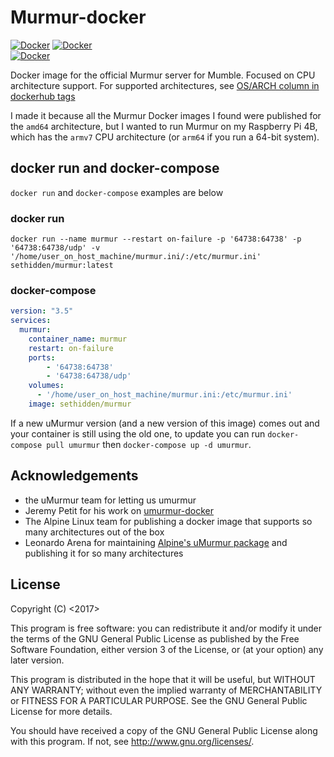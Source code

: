 # Murmur-docker
[![Docker](https://img.shields.io/docker/pulls/sethidden/murmur)](https://hub.docker.com/r/sethidden/murmur)   [![Docker](https://img.shields.io/docker/image-size/sethidden/murmur)](https://hub.docker.com/r/sethidden/murmur)  
[![Docker](https://img.shields.io/badge/platform-linux/386%20|%20linux/amd64%20|%20linux/arm/v6%20|%20linux/arm/v7%20|%20linux/arm64%20|%20linux/ppc64le%20|%20linux/riscv64%20|%20linux/s390x-papayawhip)](https://hub.docker.com/r/sethidden/umurmur/tags)

Docker image for the official Murmur server for Mumble. Focused on CPU architecture support. For supported architectures, see [OS/ARCH column in dockerhub tags](https://hub.docker.com/r/sethidden/murmur/tags)

I made it because all the Murmur Docker images I found were published for the `amd64` architecture, but I wanted to run Murmur on my Raspberry Pi 4B, which has the `armv7` CPU architecture (or `arm64` if you run a 64-bit system).

## docker run and docker-compose

`docker run` and `docker-compose` examples are below

### docker run
```posh
docker run --name murmur --restart on-failure -p '64738:64738' -p '64738:64738/udp' -v '/home/user_on_host_machine/murmur.ini/:/etc/murmur.ini' sethidden/murmur:latest
```
### docker-compose

```yaml
version: "3.5"
services:
  murmur:
    container_name: murmur
    restart: on-failure
    ports:
        - '64738:64738'
        - '64738:64738/udp'
    volumes: 
      - '/home/user_on_host_machine/murmur.ini:/etc/murmur.ini'
    image: sethidden/murmur
```

If a new uMurmur version (and a new version of this image) comes out and your container is still using the old one, to update you can run `docker-compose pull umurmur` then `docker-compose up -d umurmur`.

## Acknowledgements

* the uMurmur team for letting us umurmur
* Jeremy Petit for his work on [umurmur-docker](https://github.com/gp3t1/umurmur-docker/)
* The Alpine Linux team for publishing a docker image that supports so many architectures out of the box
* Leonardo Arena for maintaining [Alpine's uMurmur package](https://pkgs.alpinelinux.org/packages?name=umurmur) and publishing it for so many architectures  

## License

Copyright (C) <2017> <gp3t1>

This program is free software: you can redistribute it and/or modify it under the terms of the GNU General Public License as published by the Free Software Foundation, either version 3 of the License, or (at your option) any later version.

This program is distributed in the hope that it will be useful, but WITHOUT ANY WARRANTY; without even the implied warranty of MERCHANTABILITY or FITNESS FOR A PARTICULAR PURPOSE.  See the GNU General Public License for more details.

You should have received a copy of the GNU General Public License along with this program.  If not, see <http://www.gnu.org/licenses/>.
